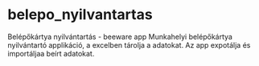 # belepo_nyilvantartas
Belépőkártya nyilvántartás - beeware app
Munkahelyi belépőkártya nyilvántartó applikáció, a excelben tárolja a adatokat.
Az app expotálja és importáljaa beírt adatokat. 
